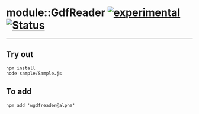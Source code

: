 
# module::GdfReader [![experimental](https://img.shields.io/badge/stability-experimental-orange.svg)](https://github.com/emersion/stability-badges#experimental) [![Status](https://github.com/Wandalen/wGdfReader/workflows/Test/badge.svg)](https://github.com/Wandalen/wGdfReader/actions?query=workflow%3ATest)

___

## Try out
```
npm install
node sample/Sample.js
```

## To add
```
npm add 'wgdfreader@alpha'
```

